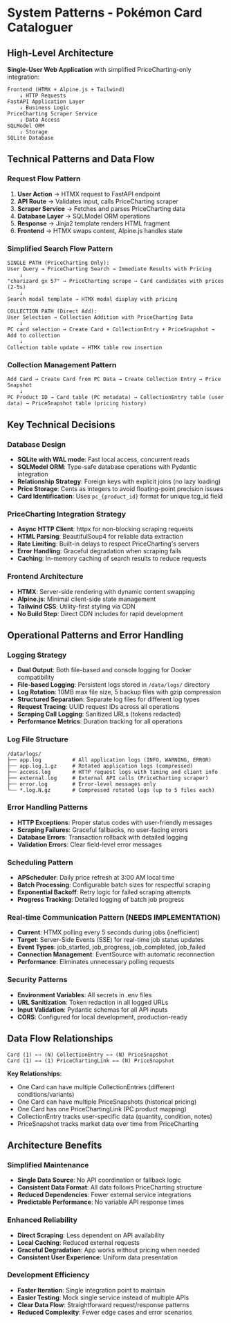 # System Patterns - Pokémon Card Cataloguer

## High-Level Architecture
**Single-User Web Application** with simplified PriceCharting-only integration:

```
Frontend (HTMX + Alpine.js + Tailwind)
    ↓ HTTP Requests
FastAPI Application Layer
    ↓ Business Logic
PriceCharting Scraper Service
    ↓ Data Access
SQLModel ORM
    ↓ Storage
SQLite Database
```

## Technical Patterns and Data Flow

### Request Flow Pattern
1. **User Action** → HTMX request to FastAPI endpoint
2. **API Route** → Validates input, calls PriceCharting scraper
3. **Scraper Service** → Fetches and parses PriceCharting data
4. **Database Layer** → SQLModel ORM operations
5. **Response** → Jinja2 template renders HTML fragment
6. **Frontend** → HTMX swaps content, Alpine.js handles state

### Simplified Search Flow Pattern
```
SINGLE PATH (PriceCharting Only):
User Query → PriceCharting Search → Immediate Results with Pricing
    ↓
"charizard gx 57" → PriceCharting scrape → Card candidates with prices (2-5s)
    ↓
Search modal template → HTMX modal display with pricing

COLLECTION PATH (Direct Add):
User Selection → Collection Addition with PriceCharting Data
    ↓
PC card selection → Create Card + CollectionEntry + PriceSnapshot → Add to collection
    ↓
Collection table update → HTMX table row insertion
```

### Collection Management Pattern
```
Add Card → Create Card from PC Data → Create Collection Entry → Price Snapshot
    ↓
PC Product ID → Card table (PC metadata) → CollectionEntry table (user data) → PriceSnapshot table (pricing history)
```

## Key Technical Decisions

### Database Design
- **SQLite with WAL mode**: Fast local access, concurrent reads
- **SQLModel ORM**: Type-safe database operations with Pydantic integration
- **Relationship Strategy**: Foreign keys with explicit joins (no lazy loading)
- **Price Storage**: Cents as integers to avoid floating-point precision issues
- **Card Identification**: Uses `pc_{product_id}` format for unique tcg_id field

### PriceCharting Integration Strategy
- **Async HTTP Client**: httpx for non-blocking scraping requests
- **HTML Parsing**: BeautifulSoup4 for reliable data extraction
- **Rate Limiting**: Built-in delays to respect PriceCharting's servers
- **Error Handling**: Graceful degradation when scraping fails
- **Caching**: In-memory caching of search results to reduce requests

### Frontend Architecture
- **HTMX**: Server-side rendering with dynamic content swapping
- **Alpine.js**: Minimal client-side state management
- **Tailwind CSS**: Utility-first styling via CDN
- **No Build Step**: Direct CDN includes for rapid development

## Operational Patterns and Error Handling

### Logging Strategy
- **Dual Output**: Both file-based and console logging for Docker compatibility
- **File-based Logging**: Persistent logs stored in `/data/logs/` directory
- **Log Rotation**: 10MB max file size, 5 backup files with gzip compression
- **Structured Separation**: Separate log files for different log types
- **Request Tracing**: UUID request IDs across all operations
- **Scraping Call Logging**: Sanitized URLs (tokens redacted)
- **Performance Metrics**: Duration tracking for all operations

### Log File Structure
```
/data/logs/
├── app.log          # All application logs (INFO, WARNING, ERROR)
├── app.log.1.gz     # Rotated application logs (compressed)
├── access.log       # HTTP request logs with timing and client info
├── external.log     # External API calls (PriceCharting scraper)
├── error.log        # Error-level messages only
└── *.log.N.gz       # Compressed rotated logs (up to 5 files each)
```

### Error Handling Patterns
- **HTTP Exceptions**: Proper status codes with user-friendly messages
- **Scraping Failures**: Graceful fallbacks, no user-facing errors
- **Database Errors**: Transaction rollback with detailed logging
- **Validation Errors**: Clear field-level error messages

### Scheduling Pattern
- **APScheduler**: Daily price refresh at 3:00 AM local time
- **Batch Processing**: Configurable batch sizes for respectful scraping
- **Exponential Backoff**: Retry logic for failed scraping attempts
- **Progress Tracking**: Detailed logging of batch job progress

### Real-time Communication Pattern (NEEDS IMPLEMENTATION)
- **Current**: HTMX polling every 5 seconds during jobs (inefficient)
- **Target**: Server-Side Events (SSE) for real-time job status updates
- **Event Types**: job_started, job_progress, job_completed, job_failed
- **Connection Management**: EventSource with automatic reconnection
- **Performance**: Eliminates unnecessary polling requests

### Security Patterns
- **Environment Variables**: All secrets in .env files
- **URL Sanitization**: Token redaction in all logged URLs
- **Input Validation**: Pydantic schemas for all API inputs
- **CORS**: Configured for local development, production-ready

## Data Flow Relationships
```
Card (1) ←→ (N) CollectionEntry ←→ (N) PriceSnapshot
Card (1) ←→ (1) PriceChartingLink ←→ (N) PriceSnapshot
```

**Key Relationships**:
- One Card can have multiple CollectionEntries (different conditions/variants)
- One Card can have multiple PriceSnapshots (historical pricing)
- One Card has one PriceChartingLink (PC product mapping)
- CollectionEntry tracks user-specific data (quantity, condition, notes)
- PriceSnapshot tracks market data over time from PriceCharting

## Architecture Benefits

### Simplified Maintenance
- **Single Data Source**: No API coordination or fallback logic
- **Consistent Data Format**: All data follows PriceCharting structure
- **Reduced Dependencies**: Fewer external service integrations
- **Predictable Performance**: No variable API response times

### Enhanced Reliability
- **Direct Scraping**: Less dependent on API availability
- **Local Caching**: Reduced external requests
- **Graceful Degradation**: App works without pricing when needed
- **Consistent User Experience**: Uniform data presentation

### Development Efficiency
- **Faster Iteration**: Single integration point to maintain
- **Easier Testing**: Mock single service instead of multiple APIs
- **Clear Data Flow**: Straightforward request/response patterns
- **Reduced Complexity**: Fewer edge cases and error scenarios
